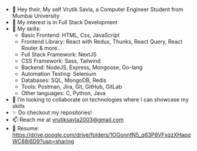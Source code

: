 - 👋 Hey their, My self Vrutik Savla, a Computer Engineer Student from Mumbai University
- 👀 My interest is in Full Stack Development
- 🌱 My skills:
  - Basic Frontend: HTML, Css, JavaScript
  - Frontend Library: React with Redux, Thunks, React Query, React Router & more..
  - Full Stack Framework: NextJS
  - CSS Framework: Sass, Tailwind
  - Backend: NodeJS, Express, Mongoose, Go-lang
  - Automation Testing: Selenium
  - Databases: SQL, MongoDB, Redis
  - Tools: Postman, Jira, Git, GitHub, GitLab
  - Other languages: C, Python, Java
- 💞 I’m looking to collaborate on technologies where I can showcase my skills
- ✨ Do checkout my repositories!
- 📫 Reach me at vrutiksavla2003@gmail.com
- 📑 Resume: https://drive.google.com/drive/folders/1OGonnfN5_q63P8VFxqzXHapqWC88i6D9?usp=sharing

<!--
**vrutik-savla/vrutik-savla** is a ✨ _special_ ✨ repository because its `README.md` (this file) appears on your GitHub profile.

Here are some ideas to get you started:

- 🔭 I’m currently working on ...
- 🌱 I’m currently learning ...
- 👯 I’m looking to collaborate on ...
- 🤔 I’m looking for help with ...
- 💬 Ask me about ...
- 📫 How to reach me: ...
- 😄 Pronouns: ...
- ⚡ Fun fact: ...
👋 Hi, I’m @OmGori-25
👀 I’m interested in AI-ML and Data Science
🌱 I’m currently learning SQL , Python and its libraries (Pandas , Matplotlib , Numpy) , C , Java , Tableau , Data Structures in C
💞️ I’m looking to collaborate on projects related to SQL and Python
📫 How to reach me -> om.gori16196@gmail.com
-->
